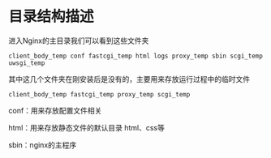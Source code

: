 # 目录结构描述

进入Nginx的主目录我们可以看到这些文件夹

```shell
client_body_temp conf fastcgi_temp html logs proxy_temp sbin scgi_temp uwsgi_temp
```

其中这几个文件夹在刚安装后是没有的，主要用来存放运行过程中的临时文件

```shell
client_body_temp fastcgi_temp proxy_temp scgi_temp
```

conf：用来存放配置文件相关

html：用来存放静态文件的默认目录 html、css等

sbin：nginx的主程序
